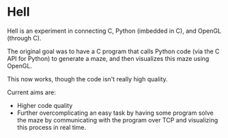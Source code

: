 # Hell

Hell is an experiment in connecting C, Python (imbedded in C), and OpenGL (through C).

The original goal was to have a C program that calls Python code (via the C API for Python) to generate a maze, and then visualizes this maze using OpenGL.

This now works, though the code isn't really high quality.

Current aims are:
- Higher code quality
- Further overcomplicating an easy task by having some program solve the maze by communicating with the program over TCP and visualizing this process in real time.
